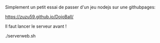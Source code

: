 Simplement un petit essai de passer d'un jeu nodejs sur une githubpages:

https://zuzu59.github.io/DojoBall/

Il faut lancer le serveur avant !

./serverweb.sh


